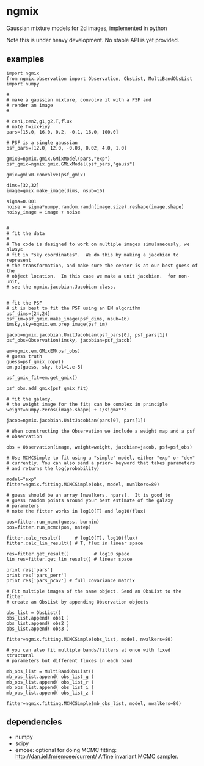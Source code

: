 ngmix
=====

Gaussian mixture models for 2d images, implemented in python

Note this is under heavy development.  No stable API is yet provided.

examples
--------

    import ngmix
    from ngmix.observation import Observation, ObsList, MultiBandObsList
    import numpy
    
    #
    # make a gaussian mixture, convolve it with a PSF and
    # render an image
    #

    # cen1,cen2,g1,g2,T,flux
    # note T=ixx+iyy
    pars=[15.0, 16.0, 0.2, -0.1, 16.0, 100.0]

    # PSF is a single gaussian
    psf_pars=[12.0, 12.0, -0.03, 0.02, 4.0, 1.0]

    gmix0=ngmix.gmix.GMixModel(pars,"exp")
    psf_gmix=ngmix.gmix.GMixModel(psf_pars,"gauss")

    gmix=gmix0.convolve(psf_gmix)

    dims=[32,32]
    image=gmix.make_image(dims, nsub=16)

    sigma=0.001
    noise = sigma*numpy.random.randn(image.size).reshape(image.shape)
    noisy_image = image + noise


    #
    # fit the data
    #
    # The code is designed to work on multiple images simulaneously, we always
    # fit in "sky coordinates".  We do this by making a jacobian to represent
    # the transformation, and make sure the center is at our best guess of the
    # object location.  In this case we make a unit jacobian.  for non-unit,
    # see the ngmix.jacobian.Jacobian class. 


    # fit the PSF
    # it is best to fit the PSF using an EM algorithm
    psf_dims=[24,24]
    psf_im=psf_gmix.make_image(psf_dims, nsub=16)
    imsky,sky=ngmix.em.prep_image(psf_im)

    jacob=ngmix.jacobian.UnitJacobian(psf_pars[0], psf_pars[1])
    psf_obs=Observation(imsky, jacobian=psf_jacob)

    em=ngmix.em.GMixEM(psf_obs)
    # guess truth
    guess=psf_gmix.copy()
    em.go(guess, sky, tol=1.e-5)

    psf_gmix_fit=em.get_gmix()

    psf_obs.add_gmix(psf_gmix_fit)

    # fit the galaxy.
    # the weight image for the fit; can be complex in principle
    weight=numpy.zeros(image.shape) + 1/sigma**2

    jacob=ngmix.jacobian.UnitJacobian(pars[0], pars[1])

    # When constructing the Observation we include a weight map and a psf
    # observation

    obs = Observation(image, weight=weight, jacobian=jacob, psf=psf_obs)

    # Use MCMCSimple to fit using a "simple" model, either "exp" or "dev"
    # currently. You can also send a prior= keyword that takes parameters
    # and returns the log(probability)

    model="exp"
    fitter=ngmix.fitting.MCMCSimple(obs, model, nwalkers=80)

    # guess should be an array [nwalkers, npars].  It is good to
    # guess random points around your best estimate of the galaxy
    # parameters
    # note the fitter works in log10(T) and log10(flux)

    pos=fitter.run_mcmc(guess, burnin)
    pos=fitter.run_mcmc(pos, nstep)

    fitter.calc_result()     # log10(T), log10(flux)
    fitter.calc_lin_result() # T, flux in linear space

    res=fitter.get_result()         # log10 space
    lin_res=fitter.get_lin_result() # linear space

    print res['pars']
    print res['pars_perr']
    print res['pars_pcov'] # full covariance matrix

    # Fit multiple images of the same object. Send an ObsList to the fitter.
    # create an ObsList by appending Observation objects

    obs_list = ObsList()
    obs_list.append( obs1 )
    obs_list.append( obs2 )
    obs_list.append( obs3 )

    fitter=ngmix.fitting.MCMCSimple(obs_list, model, nwalkers=80)

    # you can also fit multiple bands/filters at once with fixed structural
    # parameters but different fluxes in each band

    mb_obs_list = MultiBandObsList()
    mb_obs_list.append( obs_list_g ) 
    mb_obs_list.append( obs_list_r ) 
    mb_obs_list.append( obs_list_i ) 
    mb_obs_list.append( obs_list_z ) 

    fitter=ngmix.fitting.MCMCSimple(mb_obs_list, model, nwalkers=80)

dependencies
------------

* numpy
* scipy
* emcee: optional for doing MCMC fitting: http://dan.iel.fm/emcee/current/ Affine invariant MCMC sampler.

